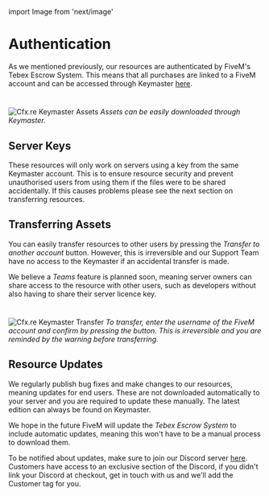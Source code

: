 import Image from 'next/image'

# Authentication

As we mentioned previously, our resources are authenticated by FiveM's Tebex Escrow System. This means that all purchases are linked to a FiveM account and can be accessed through Keymaster [here](https://keymaster.fivem.net/asset-grants).

#

<Image
  src="/images/docs/keymaster-assets.jpg"
  alt="Cfx.re Keymaster Assets"
  width={1920}
  height={1080}
  layout="responsive"
/>
_Assets can be easily downloaded through Keymaster._

## Server Keys

These resources will only work on servers using a key from the same Keymaster account. This is to ensure resource security and prevent unauthorised users from using them if the files were to be shared accidentally. If this causes problems please see the next section on transferring resources.

## Transferring Assets

You can easily transfer resources to other users by pressing the _Transfer to another account_ button. However, this is irreversible and our Support Team have no access to the Keymaster if an accidental transfer is made.

We believe a _Teams_ feature is planned soon, meaning server owners can share access to the resource with other users, such as developers without also having to share their server licence key.

#

<Image
  src="/images/docs/keymaster-transfer.jpg"
  alt="Cfx.re Keymaster Transfer"
  width={1920}
  height={1080}
  layout="responsive"
/>
_To transfer, enter the username of the FiveM account and confirm by pressing the
button. This is irreversible and you are reminded by the warning before transferring._

## Resource Updates

We regularly publish bug fixes and make changes to our resources, meaning updates for end users. These are not downloaded automatically to your server and you are required to update these manually. The latest edition can always be found on Keymaster.

We hope in the future FiveM will update the _Tebex Escrow System_ to include automatic updates, meaning this won't have to be a manual process to download them.

To be notified about updates, make sure to join our Discord server [here](https://discord.gg/BC73kTVSTK). Customers have access to an exclusive section of the Discord, if you didn't link your Discord at checkout, get in touch with us and we'll add the Customer tag for you.
